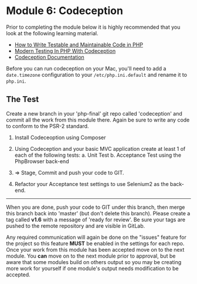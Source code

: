 # Module 6: Codeception

Prior to completing the module below it is highly recommended that you look at the following learning material.  

* [How to Write Testable and Maintainable Code in PHP](http://net.tutsplus.com/tutorials/php/how-to-write-testable-and-maintainable-code-in-php/)
* [Modern Testing In PHP With Codeception](https://tutsplus.com/course/modern-testing-in-php-with-codeception/)
* [Codeception Documentation](http://codeception.com/docs/01-Introduction)

Before you can run codeception on your Mac, you'll need to add a `date.timezone` configuration to your `/etc/php.ini.default` and rename it to `php.ini`.

## The Test


Create a new branch in your 'php-final' git repo called 'codeception' and commit all the work from this module there.  Again be sure to write any code to conform to the PSR-2 standard.

1.  Install Codeceoption using Composer
2.  Using Codeception and your basic MVC application create at least 1 of each of the following tests:
	a.  Unit Test
	b.  Acceptance Test using the PhpBrowser back-end
	
3.  => Stage, Commit and push your code to GIT.
4.  Refactor your Acceptance test settings to use Selenium2 as the back-end.


----------

When you are done, push your code to GIT under this branch, then merge this branch back into 'master' (but don't delete this branch).  Please create a tag called **v1.6** with a message of 'ready for review'.  Be sure your tags are pushed to the remote repository and are visible in GitLab.

Any required communication will again be done on the "issues" feature for the project so this feature **MUST** be enabled in the settings for each repo.  Once your work from this module has been accepted move on to the next module.  You **can** move on to the next module prior to approval, but be aware that some modules build on others output so you may be creating more work for yourself if one module's output needs modification to be accepted.